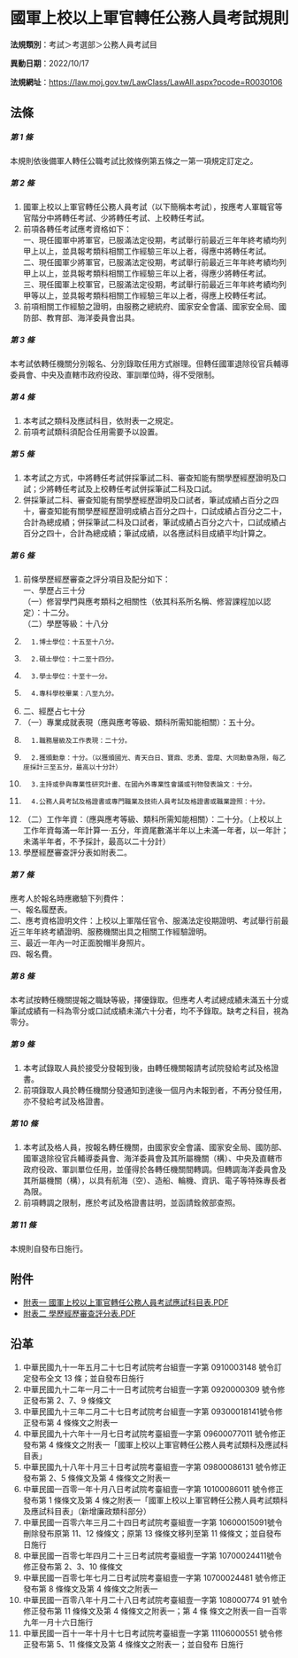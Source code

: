 # 國軍上校以上軍官轉任公務人員考試規則




**法規類別**：考試＞考選部＞公務人員考試目

**異動日期**：2022/10/17  

**法規網址**：https://law.moj.gov.tw/LawClass/LawAll.aspx?pcode=R0030106



## 法條
##### 第 1 條
本規則依後備軍人轉任公職考試比敘條例第五條之一第一項規定訂定之。

##### 第 2 條
1. 國軍上校以上軍官轉任公務人員考試（以下簡稱本考試），按應考人軍職官等官階分中將轉任考試、少將轉任考試、上校轉任考試。
1. 前項各轉任考試應考資格如下：  
一、現任國軍中將軍官，已服滿法定役期，考試舉行前最近三年年終考績均列甲上以上，並具報考類科相關工作經驗三年以上者，得應中將轉任考試。  
二、現任國軍少將軍官，已服滿法定役期，考試舉行前最近三年年終考績均列甲上以上，並具報考類科相關工作經驗三年以上者，得應少將轉任考試。  
三、現任國軍上校軍官，已服滿法定役期，考試舉行前最近三年年終考績均列甲等以上，並具報考類科相關工作經驗三年以上者，得應上校轉任考試。
1. 前項相關工作經驗之證明，由服務之總統府、國家安全會議、國家安全局、國防部、教育部、海洋委員會出具。

##### 第 3 條
本考試依轉任機關分別報名、分別錄取任用方式辦理。但轉任國軍退除役官兵輔導委員會、中央及直轄市政府役政、軍訓單位時，得不受限制。

##### 第 4 條
1. 本考試之類科及應試科目，依附表一之規定。
1. 前項考試類科須配合任用需要予以設置。

##### 第 5 條
1. 本考試之方式，中將轉任考試併採筆試二科、審查知能有關學歷經歷證明及口試；少將轉任考試及上校轉任考試併採筆試二科及口試。
1. 併採筆試二科、審查知能有關學歷經歷證明及口試者，筆試成績占百分之四十，審查知能有關學歷經歷證明成績占百分之四十，口試成績占百分之二十，合計為總成績；併採筆試二科及口試者，筆試成績占百分之六十，口試成績占百分之四十，合計為總成績；筆試成績，以各應試科目成績平均計算之。

##### 第 6 條
1. 前條學歷經歷審查之評分項目及配分如下：  
一、學歷占三十分  
（一）修習學門與應考類科之相關性（依其科系所名稱、修習課程加以認定）：十二分。  
（二）學歷等級：十八分
1.       1.博士學位：十五至十八分。
1.       2.碩士學位：十二至十四分。
1.       3.學士學位：十至十一分。
1.       4.專科學校畢業：八至九分。
1. 二、經歷占七十分
1. （一）專業成就表現（應與應考等級、類科所需知能相關）：五十分。
1.       1.職務層級及工作表現：二十分。
1.       2.獲頒勳章：十分。（以獲頒國光、青天白日、寶鼎、忠勇、雲麾、大同勳章為限，每乙座採計三至五分，最高以十分計）
1.       3.主持或參與專業性研究計畫、在國內外專業性會議或刊物發表論文：十分。
1.       4.公務人員考試及格證書或專門職業及技術人員考試及格證書或職業證照：十分。
1. （二）工作年資：（應與應考等級、類科所需知能相關）：二十分。（上校以上工作年資每滿一年計算一‧五分，年資尾數滿半年以上未滿一年者，以一年計；未滿半年者，不予採計，最高以二十分計）
1. 學歷經歷審查評分表如附表二。

##### 第 7 條
應考人於報名時應繳驗下列費件：  
一、報名履歷表。  
二、應考資格證明文件：上校以上軍階任官令、服滿法定役期證明、考試舉行前最近三年年終考績證明、服務機關出具之相關工作經驗證明。  
三、最近一年內一吋正面脫帽半身照片。  
四、報名費。

##### 第 8 條
本考試按轉任機關提報之職缺等級，擇優錄取。但應考人考試總成績未滿五十分或筆試成績有一科為零分或口試成績未滿六十分者，均不予錄取。缺考之科目，視為零分。

##### 第 9 條
1. 本考試錄取人員於接受分發報到後，由轉任機關報請考試院發給考試及格證書。
1. 前項錄取人員於轉任機關分發通知到達後一個月內未報到者，不再分發任用，亦不發給考試及格證書。

##### 第 10 條
1. 本考試及格人員，按報名轉任機關，由國家安全會議、國家安全局、國防部、國軍退除役官兵輔導委員會、海洋委員會及其所屬機關（構）、中央及直轄市政府役政、軍訓單位任用，並僅得於各轉任機關間轉調。但轉調海洋委員會及其所屬機關（構），以具有航海（空）、造船、輪機、資訊、電子等特殊專長者為限。
1. 前項轉調之限制，應於考試及格證書註明，並函請銓敘部查照。

##### 第 11 條
本規則自發布日施行。
## 附件
* [附表一  國軍上校以上軍官轉任公務人員考試應試科目表.PDF](https://law.moj.gov.tw/LawClass/LawGetFile.ashx?FileId=0000327223)
* [附表二  學歷經歷審查評分表.PDF](https://law.moj.gov.tw/LawClass/LawGetFile.ashx?FileId=0000071328)
## 沿革
1. 中華民國九十一年五月二十七日考試院考台組壹一字第 0910003148 號令訂定發布全文 13 條；並自發布日施行
1. 中華民國九十二年一月二十一日考試院考台組壹一字第 0920000309 號令修正發布第 2、7、9  條條文
1. 中華民國九十三年二月二十七日考試院考台組壹一字第 09300018141號令修正發布第 4  條條文之附表一
1. 中華民國九十六年十一月七日考試院考臺組壹一字第 09600077011  號令修正發布第 4  條條文之附表一「國軍上校以上軍官轉任公務人員考試類科及應試科目表」
1. 中華民國九十八年十月三十日考試院考臺組壹一字第 09800086131  號令修正發布第 2、5 條條文及第 4  條條文之附表一 
1. 中華民國一百零一年十月八日考試院考臺組壹一字第 10100086011  號令修正發布第 1  條條文及第 4  條之附表一「國軍上校以上軍官轉任公務人員考試類科及應試科目表」（新增廉政類科部分）
1. 中華民國一百零六年三月二十四日考試院考臺組壹一字第 10600015091號令刪除發布原第 11、12 條條文；原第 13 條條文移列至第 11 條條文；並自發布日施行
1. 中華民國一百零七年四月二十三日考試院考臺組壹一字第 10700024411號令修正發布第 2、3、10 條條文
1. 中華民國一百零七年七月二日考試院考臺組壹一字第 10700024481  號令修正發布第 8  條條文及第 4  條條文之附表一
1.  中華民國一百零八年十月二十八日考試院考臺組壹一字第 108000774  91  號令修正發布第 11 條條文及第 4  條條文之附表一；第 4  條  條文之附表一自一百零九年一月十六日施行
1.  中華民國一百十一年十月十七日考試院考臺組壹一字第 11106000551  號令修正發布第 5、11  條條文及第 4  條條文之附表一；並自發布  日施行
